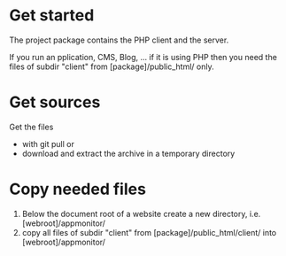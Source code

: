 # Get started #

The project package contains the PHP client and the server.

If you run an pplication, CMS, Blog, ... if it is using PHP then you need the files of subdir "client" from [package]/public_html/ only.

# Get sources #

Get the files 
- with git pull or 
- download and extract the archive in a temporary directory

# Copy needed files #

1) Below the document root of a website create a new directory, i.e. [webroot]/appmonitor/
2) copy all files of subdir "client" from [package]/public_html/client/ into [webroot]/appmonitor/
